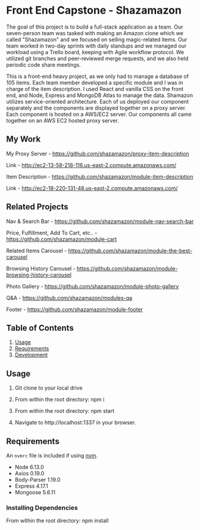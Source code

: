 # Front End Capstone - Shazamazon

The goal of this project is to build a full-stack application as a team.  Our seven-person team was tasked with making an Amazon clone which we called "Shazamazon" and we focused on selling magic-related items.  Our team worked in two-day sprints with daily standups and we managed our workload using a Trello board, keeping with Agile workflow protocol.  We utilized git branches and peer-reviewed merge requests, and we also held periodic code share meetings.

This is a front-end heavy project, as we only had to manage a database of 105 items.  Each team member developed a specific module and I was in charge of the item description.  I used React and vanilla CSS on the front end, and Node, Express and MongoDB Atlas to manage the data. Shamazon utilizes service-oriented architecture.  Each of us deployed our component separately and the components are displayed together on a proxy server.  Each component is hosted on a AWS/EC2 server.  Our components all came together on an AWS EC2 hosted proxy server.


## My Work

My Proxy Server - https://github.com/shazamazon/proxy-item-description

Link - http://ec2-13-58-218-116.us-east-2.compute.amazonaws.com/

Item Description - https://github.com/shazamazon/module-item-description

Link - http://ec2-18-220-131-48.us-east-2.compute.amazonaws.com/


## Related Projects

Nav & Search Bar - https://github.com/shazamazon/module-nav-search-bar

Price, Fulfillment, Add To Cart, etc.. - https://github.com/shazamazon/module-cart

Related Items Carousel - https://github.com/shazamazon/module-the-best-carousel

Browsing History Carousel - https://github.com/shazamazon/module-browsing-history-carousel

Photo Gallery - https://github.com/shazamazon/module-photo-gallery

Q&A - https://github.com/shazamazon/modules-qa

Footer - https://github.com/shazamazon/module-footer

## Table of Contents

1. [Usage](#Usage)
1. [Requirements](#requirements)
1. [Development](#development)

## Usage

1. Git clone to your local drive

2. From within the root directory:
  npm i

3. From within the root directory:
  npm start

4. Navigate to http://localhost:1337 in your browser.

## Requirements

An `nvmrc` file is included if using [nvm](https://github.com/creationix/nvm).

- Node 6.13.0
- Axios 0.19.0
- Body-Parser 1.19.0
- Express 4.17.1
- Mongoose 5.6.11

### Installing Dependencies

From within the root directory:
npm install


